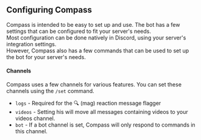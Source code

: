 ## Configuring Compass

Compass is intended to be easy to set up and use. The bot has a few settings that can be configured to fit your server's needs.  
Most configuration can be done natively in Discord, using your server's integration settings.  
However, Compass also has a few commands that can be used to set up the bot for your server's needs.

#### Channels

Compass uses a few channels for various features. You can set these channels using the `/set` command.

- `logs` - Required for the 🔍 (mag) reaction message flagger
- `videos` - Setting his will move all messages containing videos to your videos channel.
- `bot` - If a bot channel is set, Compass will only respond to commands in this channel.